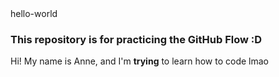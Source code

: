 </h1>hello-world</h1>
<h3>This repository is for practicing the GitHub Flow :D</h3>
<p>Hi! My name is Anne, and I'm <strong>trying</strong> to learn how to code lmao</p>

